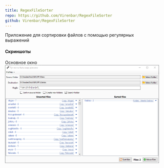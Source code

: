 ```yaml
---
title: RegexFileSorter
repo: https://github.com/Virenbar/RegexFileSorter
github: Virenbar/RegexFileSorter
---
```

Приложение для сортировки файлов с помощью регулярных выражений

#### Скриншоты

Основное окно  
![window](/assets/images/regexfilesorter/window.png)
